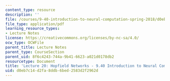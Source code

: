 ```yaml
---
content_type: resource
description: ''
file: /courses/9-40-introduction-to-neural-computation-spring-2018/d0eb7c14d2fa8ddb6bed2583d2f2962d_MIT9_40S18_Lec20.pdf
file_type: application/pdf
learning_resource_types:
- Lecture Notes
license: https://creativecommons.org/licenses/by-nc-sa/4.0/
ocw_type: OCWFile
parent_title: Lecture Notes
parent_type: CourseSection
parent_uid: 8f6c4243-744a-9b41-6623-a021d0178db2
resourcetype: Document
title: 'Lecture 20: Hopfield Networks - 9.40 Introduction to Neural Compuatation'
uid: d0eb7c14-d2fa-8ddb-6bed-2583d2f2962d
---
```

